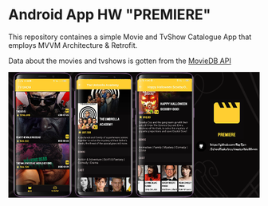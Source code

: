 # Android App HW "PREMIERE" #

<p>This repository containes a simple Movie and TvShow Catalogue App that employs MVVM Architecture & Retrofit.</p>
<p>Data about the movies and tvshows is gotten from the <a href="https://www.themoviedb.org/">MovieDB API</a></p>

![AppImage](https://github.com/RayTjan/SchoolTasks/blob/master/readmeImages/MovieDB.png)


